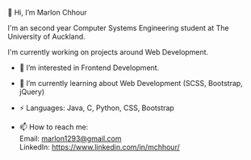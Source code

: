 👋 Hi, I’m Marlon Chhour

I'm an second year Computer Systems Engineering student at The University of Auckland. 

I'm currently working on projects around Web Development. 

- 👀 I’m interested in Frontend Development.
- 🌱 I’m currently learning about Web Development (SCSS, Bootstrap, jQuery)
- ⚡ Languages: Java, C, Python, CSS, Bootstrap

- 📫 How to reach me:<br>
Email: marlon1293@gmail.com<br>
LinkedIn: https://www.linkedin.com/in/mchhour/

